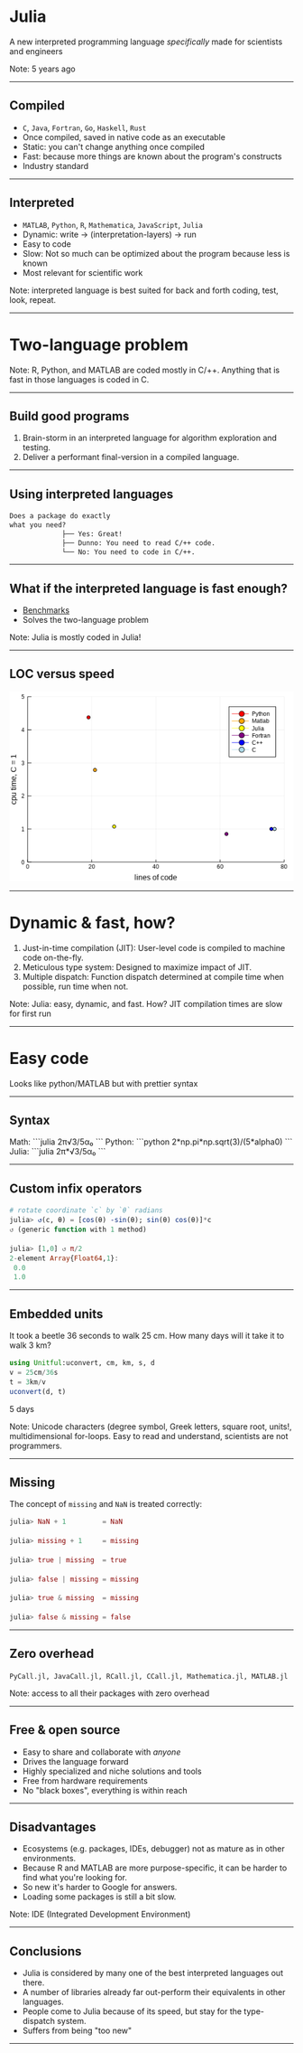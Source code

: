 # Julia

A new interpreted programming language *specifically* made for scientists and engineers

Note: 5 years ago


----

## Compiled

* `C`, `Java`, `Fortran`, `Go`, `Haskell`, `Rust`
* Once compiled, saved in native code as an executable
* Static: you can't change anything once compiled
* Fast: because more things are known about the program's constructs
* Industry standard

----

## Interpreted

* `MATLAB`, `Python`, `R`, `Mathematica`, `JavaScript`, `Julia`
* Dynamic: write → (interpretation-layers) → run
* Easy to code
* Slow: Not so much can be optimized about the program because less is known
* Most relevant for scientific work

Note: interpreted language is best suited for back and forth coding, test, look, repeat.


---

# Two-language problem

Note: R, Python, and MATLAB are coded mostly in C/++. Anything that is fast in those languages is coded in C.

----

## Build good programs

1. Brain-storm in an interpreted language for algorithm exploration and testing.
2. Deliver a performant final-version in a compiled language.


----

## Using interpreted languages

```none
Does a package do exactly
what you need?
             ├── Yes: Great!
             ├── Dunno: You need to read C/++ code.
             └── No: You need to code in C/++.
```

----

## What if the interpreted language is fast enough?

* [Benchmarks](https://julialang.org/benchmarks/)
* Solves the two-language problem

Note: Julia is mostly coded in Julia!

----

## LOC versus speed

![](./assets/cpu_vs_lines.png)


---

# Dynamic & fast, how?

1. Just-in-time compilation (JIT): User-level code is compiled to machine code on-the-fly.
2. Meticulous type system: Designed to maximize impact of JIT.
3. Multiple dispatch: Function dispatch determined at compile time when possible, run time when not.

Note: Julia: easy, dynamic, and fast. How? JIT compilation times are slow for first run


---

# Easy code
Looks like python/MATLAB but with prettier syntax


----

## Syntax

<section style="text-align: left;">
Math:
```julia
2π√3/5α₀
```
Python:
```python
2*np.pi*np.sqrt(3)/(5*alpha0)
```
Julia:
```julia
2π*√3/5α₀
```

----

## Custom infix operators

```julia
# rotate coordinate `c` by `θ` radians
julia> ↺(c, θ) = [cos(θ) -sin(θ); sin(θ) cos(θ)]*c
↺ (generic function with 1 method)

julia> [1,0] ↺ π/2
2-element Array{Float64,1}:
 0.0
 1.0   
```

----

## Embedded units

It took a beetle 36 seconds to walk 25 cm. How many days will it take it to walk 3 km?

```julia
using Unitful:uconvert, cm, km, s, d
v = 25cm/36s
t = 3km/v
uconvert(d, t)
```
5 days

Note: Unicode characters (degree symbol, Greek letters, square root, units!, multidimensional for-loops. Easy to read and understand, scientists are not programmers.


---

# Missing

The concept of `missing` and `NaN` is treated correctly:
```julia
julia> NaN + 1         = NaN

julia> missing + 1     = missing

julia> true | missing  = true

julia> false | missing = missing

julia> true & missing  = missing

julia> false & missing = false
```


---

# Zero overhead

`PyCall.jl, JavaCall.jl, RCall.jl, CCall.jl, Mathematica.jl, MATLAB.jl`

Note: access to all their packages with zero overhead



---

# Free & open source

* Easy to share and collaborate with *anyone*
* Drives the language forward
* Highly specialized and niche solutions and tools
* Free from hardware requirements
* No "black boxes", everything is within reach


---

# Disadvantages

* Ecosystems (e.g. packages, IDEs, debugger) not as mature as in other environments.
* Because R and MATLAB are more purpose-specific, it can be harder to find what you're looking for.
* So new it's harder to Google for answers.
* Loading some packages is still a bit slow.

Note: IDE (Integrated Development Environment)

---

# Conclusions

* Julia is considered by many one of the best interpreted languages out there.
* A number of libraries already far out-perform their equivalents in other languages.
* People come to Julia because of its speed, but stay for the type-dispatch system.
* Suffers from being "too new"


---

<!-- .slide: data-background-color="#ffffff" data-background="./assets/logo.svg" data-background-size="contain" -->

